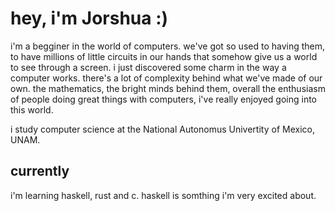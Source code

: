 # hey, i'm Jorshua :)

i'm a begginer in the world of computers. we've got so used to having them,
to have millions of little circuits in our hands that somehow give us a world
to see through a screen. i just discovered some charm in the way a computer
works. there's a lot of complexity behind what we've made of our own. the
mathematics, the bright minds behind them, overall the enthusiasm of people
doing great things with computers, i've really enjoyed going into this world.

i study computer science at the National Autonomus Univertity of Mexico, UNAM.

## currently

i'm learning haskell, rust and c. haskell is somthing i'm very excited about.
<!--
**jorshuap73/jorshuap73** is a ✨ _special_ ✨ repository because its `README.md` (this file) appears on your GitHub profile.

Here are some ideas to get you started:

- 🔭 I’m currently working on ...
- 🌱 I’m currently learning ...
- 👯 I’m looking to collaborate on ...
- 🤔 I’m looking for help with ...
- 💬 Ask me about ...
- 📫 How to reach me: ...
- 😄 Pronouns: ...
- ⚡ Fun fact: ...
-->
